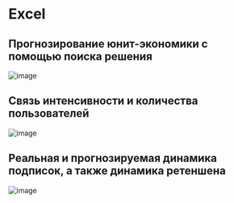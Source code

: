 # Excel
## Прогнозирование юнит-экономики с помощью поиска решения
![image](https://user-images.githubusercontent.com/101996154/188317098-63c9bcb4-4cdc-431d-8872-1e3103dc1aec.png)
## Связь интенсивности и количества пользователей
![image](https://user-images.githubusercontent.com/101996154/188317149-b72b265d-a6a2-43a0-bb31-34d141a6a650.png)
## Реальная и прогнозируемая динамика подписок, а также динамика ретеншена
![image](https://user-images.githubusercontent.com/101996154/188317186-b4923fe0-0e11-4a05-b52a-09faf1bd1525.png)
